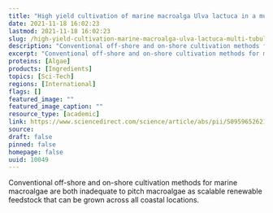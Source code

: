 ```yaml
---
title: "High yield cultivation of marine macroalga Ulva lactuca in a multi-tubular airlift photobioreactor: A scalable model for quality feedstock"
date: 2021-11-18 16:02:23
lastmod: 2021-11-18 16:02:23
slug: /high-yield-cultivation-marine-macroalga-ulva-lactuca-multi-tubular-airlift-photobioreactor
description: "Conventional off-shore and on-shore cultivation methods for marine macroalgae are both inadequate to pitch macroalgae as scalable renewable feedstock that can be grown across all coastal&nbsp;locations."
excerpt: "Conventional off-shore and on-shore cultivation methods for marine macroalgae are both inadequate to pitch macroalgae as scalable renewable feedstock that can be grown across all coastal&nbsp;locations."
proteins: [Algae]
products: [Ingredients]
topics: [Sci-Tech]
regions: [International]
flags: []
featured_image: ""
featured_image_caption: ""
resource_type: [academic]
link: https://www.sciencedirect.com/science/article/abs/pii/S0959652621039226
source: 
draft: false
pinned: false
homepage: false
uuid: 10049
---
```

Conventional off-shore and on-shore cultivation methods for marine
macroalgae are both inadequate to pitch macroalgae as scalable renewable
feedstock that can be grown across all coastal locations.

